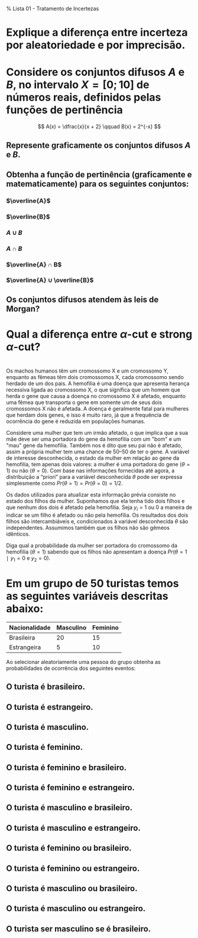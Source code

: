 % Lista 01 - Tratamento de Incertezas

# Explique a diferença entre incerteza por aleatoriedade e por imprecisão.

# Considere os conjuntos difusos $A$ e $B$, no intervalo $X=[0; 10]$ de números reais, definidos pelas funções de pertinência
    
$$
    A(x) = \dfrac{x}{x + 2} \qquad
    B(x) = 2^{-x}
$$

##  Represente graficamente os conjuntos difusos $A$ e $B$.

## Obtenha a função de pertinência (graficamente e matematicamente) para os seguintes conjuntos:

### $\overline{A}$

### $\overline{B}$

### $A ∪ B$

### $A ∩ B$

### $\overline{A} ∩ B$

### $\overline{A} ∪ \overline{B}$
    
## Os conjuntos difusos atendem às leis de Morgan?

# Qual a diferença entre $α$-cut e strong $α$-cut?

#

Os machos humanos têm um cromossomo X e um cromossomo Y, enquanto as fêmeas têm dois cromossomos X, cada cromossomo sendo herdado de um dos pais. 
A hemofilia é uma doença que apresenta herança recessiva ligada ao cromossomo X, o que significa que um homem que herda o gene que causa a doença no cromossomo X é afetado, enquanto uma fêmea que transporta o gene em somente um de seus dois cromossomos X não é afetada.
A doença é geralmente fatal para mulheres que herdam dois genes, e isso é muito raro, já que a frequência de ocorrência do gene é reduzida em populações humanas.

Considere uma mulher que tem um irmão afetado, o que implica que a sua mãe deve ser uma portadora do gene da hemofilia com um "bom" e um "mau" gene da hemofilia.
Também nos é dito que seu pai não é afetado, assim a própria mulher tem uma chance de 50–50 de ter o gene.
A variável de interesse desconhecida, o estado da mulher em relação ao gene da hemofilia, tem apenas dois valores: a mulher é uma portadora do gene $(θ = 1)$ ou não $(θ = 0)$.
Com base nas informações fornecidas até agora, a distribuição a “priori” para a variável desconhecida $θ$ pode ser expressa simplesmente como $Pr (θ = 1) = Pr (θ = 0) = 1/2$.

Os dados utilizados para atualizar esta informação prévia consiste no estado dos filhos da mulher.
Suponhamos que ela tenha tido dois filhos e que nenhum dos dois é afetado pela hemofilia.
Seja $y_i = 1$ ou $0$ a maneira de indicar se um filho é afetado ou não pela hemofilia. 
Os resultados dos dois filhos são intercambiáveis e, condicionados à variável desconhecida $θ$ são independentes. Assumimos também que os filhos não são gêmeos idênticos.

Diga qual a probabilidade da mulher ser portadora do cromossomo da hemofilia $(θ = 1)$ sabendo que os filhos não apresentam a doença $Pr(θ=1 ∣ y_1 = 0$ e $y_2 = 0)$.

# Em um grupo de 50 turistas temos as seguintes variáveis descritas abaixo:

| Nacionalidade | Masculino | Feminino |
|---------------|-----------|----------|
| Brasileira    | 20        | 15       |
| Estrangeira   | 5         | 10       |

Ao selecionar aleatoriamente uma pessoa do grupo obtenha as probabilidades de ocorrência dos seguintes eventos:

## O turista é brasileiro.

## O turista é estrangeiro.

## O turista é masculino.

## O turista é feminino.

## O turista é feminino e brasileiro.

## O turista é feminino e estrangeiro.

## O turista é masculino e brasileiro.

## O turista é masculino e estrangeiro.

## O turista é feminino ou brasileiro.

## O turista é feminino ou estrangeiro.

## O turista é masculino ou brasileiro.

## O turista é masculino ou estrangeiro.

## O turista ser masculino se é brasileiro.
